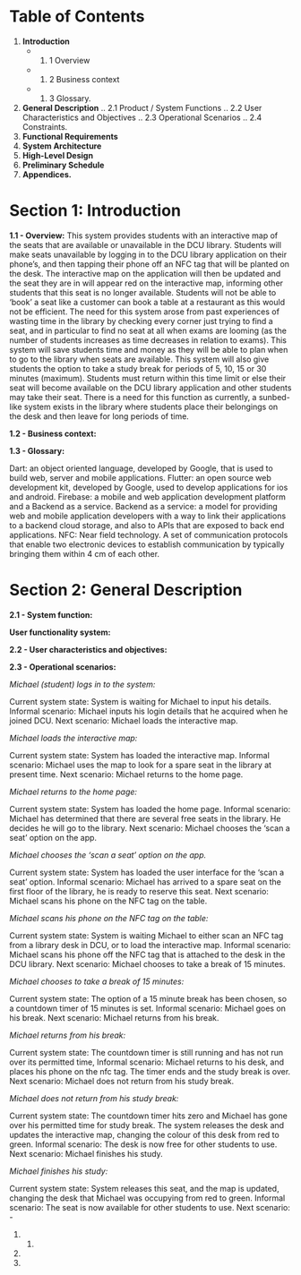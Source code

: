 # Table of Contents
1. **Introduction**
    - 1. 1  Overview
    - 1. 2 Business context
    - 1. 3 Glossary.
2. **General Description**
.. 2.1 Product / System Functions
.. 2.2 User Characteristics and Objectives
.. 2.3 Operational Scenarios
.. 2.4 Constraints.
3. **Functional Requirements**
4. **System Architecture**
5. **High-Level Design**
6. **Preliminary Schedule**
7. **Appendices.**

# Section 1: Introduction

**1.1 - Overview:**
This system provides students with an interactive map of the seats that are available or unavailable in the DCU library. Students will make seats unavailable by logging in to the DCU library application on their phone’s, and then tapping their phone off an NFC tag that will be planted on the desk. The interactive map on the application will then be updated and the seat they are in will appear red on the interactive map, informing other students that this seat is no longer available. Students will not be able to ‘book’ a seat like a customer can book a table at a restaurant as this would not be efficient.
The need for this system arose from past experiences of wasting time in the library by checking every corner just trying to find a seat, and in particular to find no seat at all when exams are looming (as the number of students increases as time decreases in relation to exams). This system will save students time and money as they will be able to plan when to go to the library when seats are available.
This system will also give students the option to take a study break for periods of 5, 10, 15 or 30 minutes (maximum). Students must return within this time limit or else their seat will become available on the DCU library application and other students may take their seat. There is a need for this function as currently, a sunbed-like system exists in the library where students place their belongings on the desk and then leave for long periods of time. 

**1.2 - Business context:**


**1.3 - Glossary:**

Dart: an object oriented language, developed by Google, that is used to build web, server and mobile applications.
Flutter: an open source web development kit, developed by Google, used to develop applications for ios and android. 
Firebase: a mobile and web application development platform and a Backend as a service.
Backend as a service: a model for providing web and mobile application developers with a way to link their applications to a backend cloud storage, and also to APIs that are exposed to back end applications.
NFC: Near field technology. A set of communication protocols that enable two electronic devices to establish communication by typically bringing them within 4 cm of each other.

# Section 2: General Description

**2.1 - System function:**

**User functionality system:**


**2.2 - User characteristics and objectives:**


**2.3 - Operational scenarios:**

*Michael (student) logs in to the system:*

Current system state: System is waiting for Michael to input his details.
Informal scenario: Michael inputs his login details that he acquired when he joined DCU.
Next scenario: Michael loads the interactive map.


*Michael loads the interactive map:*

Current system state: System has loaded the interactive map.
Informal scenario: Michael uses the map to look for a spare seat in the library at present time.
Next scenario: Michael returns to the home page.

*Michael returns to the home page:*

Current system state: System has loaded the home page.
Informal scenario: Michael has determined that there are several free seats in the library. He decides he will go to the library.
Next scenario: Michael chooses the ‘scan a seat’ option on the app.

*Michael chooses the ‘scan a seat’ option on the app.*

Current system state: System has loaded the user interface for the ‘scan a seat’ option.
Informal scenario: Michael has arrived to a spare seat on the first floor of the library, he is ready to reserve this seat.
Next scenario: Michael scans his phone on the NFC tag on the table.

*Michael scans his phone on the NFC tag on the table:*

Current system state: System is waiting Michael to either scan an NFC tag from a library desk in DCU, or to load the interactive map.
Informal scenario: Michael scans his phone off the NFC tag that is attached to the desk in the DCU library.
Next scenario: Michael chooses to take a break of 15 minutes.

*Michael chooses to take a break of 15 minutes:*

Current system state: The option of a 15 minute break has been chosen, so a countdown timer of 15 minutes is set.
Informal scenario: Michael goes on his break.
Next scenario: Michael returns from his break. 

*Michael returns from his break:*

Current system state: The countdown timer is still running and has not run over its permitted time, 
Informal scenario: Michael returns to his desk, and places his phone on the nfc tag. The timer ends and the study break is over.
Next scenario: Michael does not return from his study break.

*Michael does not return from his study break:*

Current system state: The countdown timer hits zero and Michael has gone over his permitted time for study break. The system releases the desk and updates the interactive map, changing the colour of this desk from red to green.
Informal scenario: The desk is now free for other students to use.
Next scenario: Michael finishes his study.

*Michael finishes his study:*

Current system state: System releases this seat, and the map is updated, changing the desk that Michael was occupying from red to green.
Informal scenario: The seat is now available for other students to use.
Next scenario: -

1. 
    1. 
2.
3.


